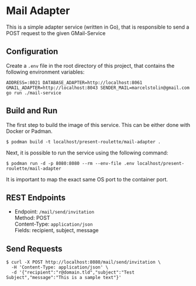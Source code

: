 # Mail Adapter

This is a simple adapter service (written in Go), that is responsible to send a POST request to the given GMail-Service

## Configuration

Create a `.env` file in the root directory of this project, that contains the following environment variables:

```
ADDRESS=:8021 DATABASE_ADAPTER=http://localhost:8061 GMAIL_ADAPTER=http://localhost:8043 SENDER_MAIL=marcelstolin@gmail.com go run ./mail-service
```

## Build and Run

The first step to build the image of this service. This can be either done with Docker or Padman.

```
$ podman build -t localhost/present-roulette/mail-adapter .
```

Next, it is possible to run the service using the following command:

```
$ podman run -d -p 8080:8080 --rm --env-file .env localhost/present-roulette/mail-adapter
```

It is important to map the exact same OS port to the container port.

## REST Endpoints

-   Endpoint: `/mail/send/invitation` \
    Method: POST \
    Content-Type: `application/json` \
    Fields: recipient, subject, message

## Send Requests

```
$ curl -X POST http://localhost:8080/mail/send/invitation \
  -H 'Content-Type: application/json' \
  -d '{"recipient":"r@domain.tld","subject":"Test Subject","message":"This is a sample text"}'
```
